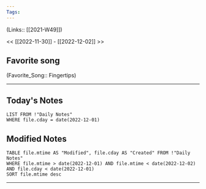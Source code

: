 ```yaml
---
Tags:
---
```

(Links:: [[2021-W49]])

<< [[2022-11-30]] - [[2022-12-02]] >>
## Favorite song
(Favorite_Song:: Fingertips)
___
## Today's Notes
```dataview
LIST FROM !"Daily Notes"
WHERE file.cday = date(2022-12-01)
```
## Modified Notes
```dataview
TABLE file.mtime AS "Modified", file.cday AS "Created" FROM !"Daily Notes" 
WHERE file.mtime > date(2022-12-01) AND file.mtime < date(2022-12-02) AND file.cday < date(2022-12-01)
SORT file.mtime desc
```
___
